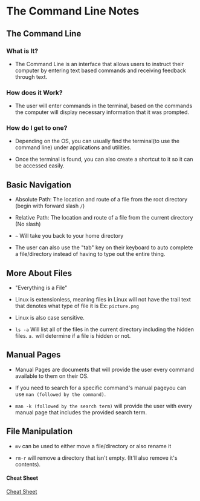 # The Command Line Notes

## The Command Line

### What is It? 

- The Command Line is an interface that allows users to instruct their computer by entering text based commands and receiving feedback through text.

### How does it Work?

- The user will enter commands in the terminal, based on the commands the computer will display necessary information that it was prompted.

### How do I get to one?

- Depending on the OS, you can usually find the terminal(to use the command line) under applications and utilities.

- Once the terminal is found, you can also create a shortcut to it so it can be accessed easily.

## Basic Navigation

- Absolute Path: The location and route of a file from the root directory (begin with forward slash `/`)

- Relative Path: The location and route of a file from the current directory (No slash)

- `~` Will take you back to your home directory

- The user can also use the "tab" key on their keyboard to auto complete a file/directory instead of having to type out the entire thing.

## More About Files

- "Everything is a File"

- Linux is extensionless, meaning files in Linux will not have the trail text that denotes what type of file it is Ex: `picture.png`

- Linux is also case sensitive.

- `ls -a` Will list all of the files in the current directory including the hidden files.  `a.` will determine if a file is hidden or not.

## Manual Pages

- Manual Pages are documents that will provide the user every command available to them on their OS.

- If you need to search for a specific command's manual pageyou can use `man (followed by the command)`.

- `man -k (followed by the search term)` will provide the user with every manual page that includes the provided search term. 

## File Manipulation

- `mv` can be used to either move a file/directory or also rename it

- `rm-r` will remove a directory that isn't empty.  (It'll also remove it's contents).



#### Cheat Sheet

[Cheat Sheet](https://ryanstutorials.net/linuxtutorial/cheatsheet.php)